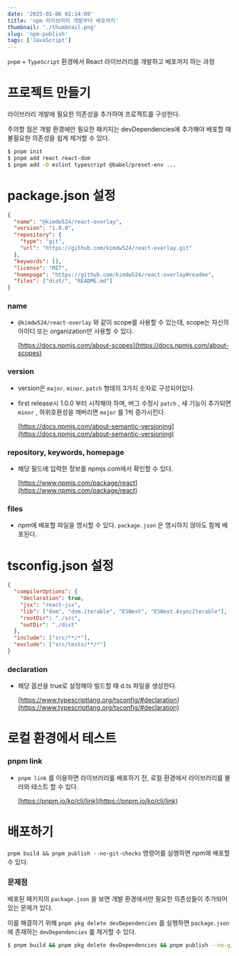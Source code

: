```yaml
---
date: '2025-01-06 02:14:00'
title: 'npm 라이브러리 개발부터 배포까지'
thumbnail: './thumbnail.png'
slug: 'npm-publish'
tags: ['JavaScript']
---
```


`pnpm` + `TypeScript` 환경에서 React 라이브러리를 개발하고 배포까지 하는 과정

# 프로젝트 만들기

라이브러리 개발에 필요한 의존성을 추가하여 프로젝트를 구성한다.

주의할 점은 개발 환경에만 필요한 패키지는 devDependencies에 추가해야 배포할 때 불필요한 의존성을 쉽게 제거할 수 있다.

```bash
$ pnpm init
$ pnpm add react react-dom
$ pnpm add -D eslint typescript @babel/preset-env ...
```

# package.json 설정

```json
{
  "name": "@kimdw524/react-overlay",
  "version": "1.0.0",
  "repository": {
    "type": "git",
    "url": "https://github.com/kimdw524/react-overlay.git"
  },
  "keywords": [],
  "license": "MIT",
  "homepage": "https://github.com/kimdw524/react-overlay#readme",
  "files": ["dist/", "README.md"]
}
```

### name

- `@kimdw524/react-overlay` 와 같이 scope를 사용할 수 있는데, scope는 자신의 아이디 또는 organization만 사용할 수 있다.

  [https://docs.npmjs.com/about-scopes](https://docs.npmjs.com/about-scopes)

### version

- version은 `major`. `minor`. `patch` 형태의 3가지 숫자로 구성되어있다.
- first release시 1.0.0 부터 시작해야 하며, 버그 수정시 `patch` , 새 기능이 추가되면 `minor` , 하위호환성을 깨버리면 `major` 를 1씩 증가시킨다.

  [https://docs.npmjs.com/about-semantic-versioning](https://docs.npmjs.com/about-semantic-versioning)

### repository, keywords, homepage

- 해당 필드에 입력한 정보를 npmjs.com에서 확인할 수 있다.

  [https://www.npmjs.com/package/react](https://www.npmjs.com/package/react)

### files

- npm에 배포할 파일을 명시할 수 있다. `package.json` 은 명시하지 않아도 함께 배포된다.

# tsconfig.json 설정

```json
{
  "compilerOptions": {
    "declaration": true,
    "jsx": "react-jsx",
    "lib": ["dom", "dom.iterable", "ESNext", "ESNext.AsyncIterable"],
    "rootDir": "./src",
    "outDir": "./dist"
  },
  "include": ["src/**/*"],
  "exclude": ["src/tests/**/*"]
}
```

### declaration

- 해당 옵션을 true로 설정해야 빌드할 때 d.ts 파일을 생성한다.

  [https://www.typescriptlang.org/tsconfig/#declaration](https://www.typescriptlang.org/tsconfig/#declaration)

# 로컬 환경에서 테스트

### pnpm link

- `pnpm link` 를 이용하면 라이브러리를 배포하기 전, 로컬 환경에서 라이브러리를 불러와 테스트 할 수 있다.

  [https://pnpm.io/ko/cli/link](https://pnpm.io/ko/cli/link)

# 배포하기

`pnpm build && pnpm publish --no-git-checks` 명령어를 실행하면 npm에 배포할 수 있다.

### 문제점

배포된 패키지의 `package.json` 을 보면 개발 환경에서만 필요한 의존성들이 추가되어있는 문제가 있다.

이를 해결하기 위해 `pnpm pkg delete devDependencies` 를 실행하면 `package.json` 에 존재하는 `devDependencies` 를 제거할 수 있다.

```bash
$ pnpm build && pnpm pkg delete devDependencies && pnpm publish --no-git-checks
```
